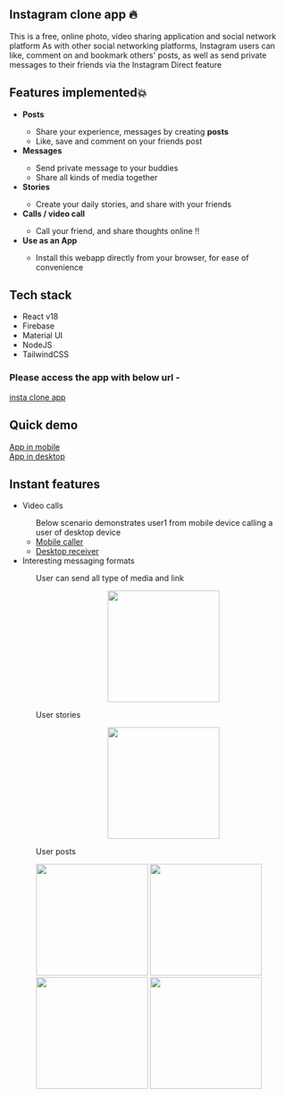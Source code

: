 ## Instagram clone app 🔥
This is a free, online photo, video sharing application and social network platform
As with other social networking platforms, Instagram users can like, comment on and bookmark others' posts, as well as send private messages to their friends via the Instagram Direct feature

<h2>Features implemented💥</h2>
<ul>
  <li><b>Posts</b></li>
  <ul>
    <li>Share your experience, messages by creating <b>posts</b></li>
    <li>Like, save and comment on your friends post</li>
  </ul>
  <li><b>Messages</b></li>
  <ul>
    <li>Send private message to your buddies</li>
    <li>Share all kinds of media together</li>
  </ul>
  <li><b>Stories</b></li>
  <ul>
    <li>Create your daily stories, and share with your friends</li>
  </ul>
  <li><b>Calls / video call</b></li>
  <ul>
    <li>Call your friend, and share thoughts online !!</li>
  </ul>
  <li><b>Use as an App</li></b>
  <ul>
    <li>Install this webapp directly from your browser, for ease of convenience</li>
  </ul>
</ul>

<h2>Tech stack</h2> 
<ul>
  <li>React v18</li>
  <li>Firebase</li>
  <li>Material UI</li>
  <li>NodeJS</li>
  <li>TailwindCSS</li>
</ul>

<h3>Please access the app with below url - </h3>
<a href="https://inst-clone-react-8a913.web.app/">insta clone app</a>

<h2>Quick demo</h2>
<a href="https://firebasestorage.googleapis.com/v0/b/appcall-f0890.appspot.com/o/XRecorder_05022023_183456.mp4?alt=media&token=3b2639c3-0b9b-4016-9dc2-1b919c5ddd1b">App in mobile</a> <br/>
<a href="https://firebasestorage.googleapis.com/v0/b/appcall-f0890.appspot.com/o/desktop_normal.mp4?alt=media&token=e2978317-ded1-4ee8-92d1-8dfbf58fd95c">App in desktop</a> 


<h2>Instant features</h2>
<ul>
  <li>Video calls</li>
  <ul>
    Below scenario demonstrates user1 from mobile device calling a user of desktop device
    <li><a href="https://firebasestorage.googleapis.com/v0/b/appcall-f0890.appspot.com/o/XRecorder_05022023_190231.mp4?alt=media&token=643772c5-8752-4b1f-9cad-16877149a3c0">Mobile caller</a></li>
    <li><a href="https://firebasestorage.googleapis.com/v0/b/appcall-f0890.appspot.com/o/desktop_call.mp4?alt=media&token=041df007-5302-4e25-9346-4a4f96c88a70">Desktop receiver</a>  
    </li>
  </ul>
  <li>Interesting messaging formats</li>
  <ul>
    User can send all type of media and link
    <p align="center">
      <img src="https://user-images.githubusercontent.com/45991527/216825285-2ee3fd6f-7092-483f-a96f-276640356516.jpg" width="200" />  
    </p>
  </ul>
  <ul>
    User stories
    <p align="center">
      <img src="https://user-images.githubusercontent.com/45991527/216826176-a8bdd78d-07e6-4903-b256-9adf36909d30.jpg" width="200" />  
    </p>
  </ul>
  <ul>
    User posts
    <p align="left">
      <img src="https://user-images.githubusercontent.com/45991527/216826254-82caa385-b2c1-4ebc-b9d7-346a772d7efd.jpg" width="200" />  
      <img src="https://user-images.githubusercontent.com/45991527/216826411-0eb6a4d8-5f22-46b1-bd5d-369b7fe32351.jpg" width="200" />
      <img src="https://user-images.githubusercontent.com/45991527/216826557-5aee5bfe-f8b4-41a3-9380-e11d05da0d2f.PNG" width="200" />
      <img src="https://user-images.githubusercontent.com/45991527/216826594-0e5ae8fe-b9a9-429e-abf2-8992e7446f7a.PNG" width="200" />
    </p>

  </ul>
</ul>

